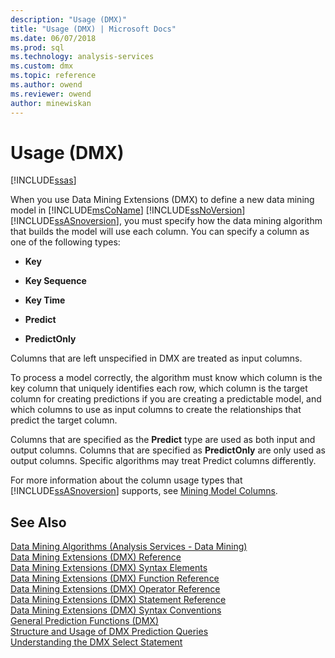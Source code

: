 ```yaml
---
description: "Usage (DMX)"
title: "Usage (DMX) | Microsoft Docs"
ms.date: 06/07/2018
ms.prod: sql
ms.technology: analysis-services
ms.custom: dmx
ms.topic: reference
ms.author: owend
ms.reviewer: owend
author: minewiskan
---
```

# Usage (DMX)
[!INCLUDE[ssas](../includes/applies-to-version/ssas.md)]

  When you use Data Mining Extensions (DMX) to define a new data mining model in [!INCLUDE[msCoName](../includes/msconame-md.md)] [!INCLUDE[ssNoVersion](../includes/ssnoversion-md.md)] [!INCLUDE[ssASnoversion](../includes/ssasnoversion-md.md)], you must specify how the data mining algorithm that builds the model will use each column. You can specify a column as one of the following types:  
  
-   **Key**  
  
-   **Key Sequence**  
  
-   **Key Time**  
  
-   **Predict**  
  
-   **PredictOnly**  
  
 Columns that are left unspecified in DMX are treated as input columns.  
  
 To process a model correctly, the algorithm must know which column is the key column that uniquely identifies each row, which column is the target column for creating predictions if you are creating a predictable model, and which columns to use as input columns to create the relationships that predict the target column.  
  
 Columns that are specified as the **Predict** type are used as both input and output columns. Columns that are specified as **PredictOnly** are only used as output columns. Specific algorithms may treat Predict columns differently.  
  
 For more information about the column usage types that [!INCLUDE[ssASnoversion](../includes/ssasnoversion-md.md)] supports, see [Mining Model Columns](/analysis-services/data-mining/mining-model-columns).  
  
## See Also  
 [Data Mining Algorithms &#40;Analysis Services - Data Mining&#41;](/analysis-services/data-mining/data-mining-algorithms-analysis-services-data-mining)   
 [Data Mining Extensions &#40;DMX&#41; Reference](../dmx/data-mining-extensions-dmx-reference.md)   
 [Data Mining Extensions &#40;DMX&#41; Syntax Elements](../dmx/data-mining-extensions-dmx-syntax-elements.md)   
 [Data Mining Extensions &#40;DMX&#41; Function Reference](../dmx/data-mining-extensions-dmx-function-reference.md)   
 [Data Mining Extensions &#40;DMX&#41; Operator Reference](../dmx/data-mining-extensions-dmx-operator-reference.md)   
 [Data Mining Extensions &#40;DMX&#41; Statement Reference](../dmx/data-mining-extensions-dmx-statements.md)   
 [Data Mining Extensions &#40;DMX&#41; Syntax Conventions](../dmx/data-mining-extensions-dmx-syntax-conventions.md)   
 [General Prediction Functions &#40;DMX&#41;](../dmx/general-prediction-functions-dmx.md)   
 [Structure and Usage of DMX Prediction Queries](../dmx/structure-and-usage-of-dmx-prediction-queries.md)   
 [Understanding the DMX Select Statement](../dmx/understanding-the-dmx-select-statement.md)  
  
